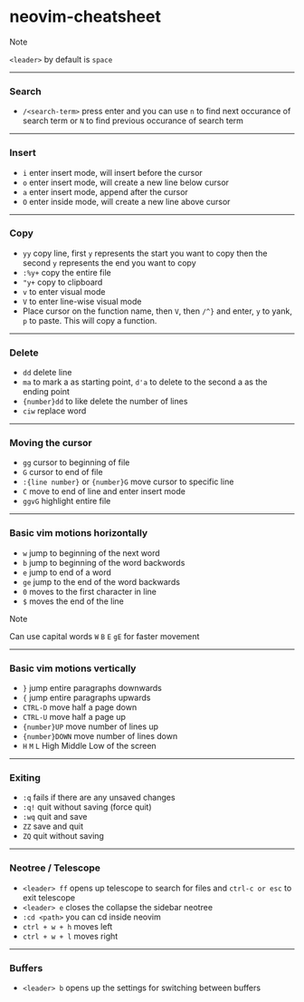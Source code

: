 # neovim-cheatsheet

> [!NOTE]
> `<leader>` by default is `space`

---

### Search
- `/<search-term>` press enter and you can use `n` to find next occurance of search term or `N` to find previous occurance of search term
---

### Insert
- `i` enter insert mode, will insert before the cursor
- `o` enter insert mode, will create a new line below cursor
- `a` enter insert mode, append after the cursor
- `O` enter inside mode, will create a new line above cursor

---

### Copy
- `yy` copy line, first `y` represents the start you want to copy then the second `y` represents the end you want to copy
- `:%y+` copy the entire file
- `"y+` copy to clipboard
- `v` to enter visual mode
- `V` to enter line-wise visual mode
- Place cursor on the function name, then `V`, then `/^}` and enter, `y` to yank, `p` to paste. This will copy a function.

---

### Delete
- `dd` delete line
- `ma` to mark a as starting point, `d'a` to delete to the second a as the ending point
- `{number}dd` to like delete the number of lines
- `ciw` replace word

---

### Moving the cursor
- `gg` cursor to beginning of file
- `G` cursor to end of file
- `:{line number}` or `{number}G` move cursor to specific line
- `C` move to end of line and enter insert mode
- `ggvG` highlight entire file

---

### Basic vim motions horizontally
- `w` jump to beginning of the next word
- `b` jump to beginning of the word backwords
- `e` jump to end of a word
- `ge` jump to the end of the word backwards
- `0` moves to the first character in line
- `$` moves the end of the line

> [!NOTE]
> Can use capital words `W` `B` `E` `gE` for faster movement

---

### Basic vim motions vertically
- `}` jump entire paragraphs downwards
- `{` jump entire paragraphs upwards
- `CTRL-D` move half a page down
- `CTRL-U` move half a page up
- `{number}UP` move number of lines up
- `{number}DOWN` move number of lines down
- `H` `M` `L` High Middle Low of the screen

---

### Exiting
- `:q` fails if there are any unsaved changes
- `:q!` quit without saving (force quit)
- `:wq` quit and save
- `ZZ` save and quit
- `ZQ` quit without saving

---

### Neotree / Telescope
- `<leader> ff` opens up telescope to search for files and `ctrl-c or esc` to exit telescope
- `<leader> e` closes the collapse the sidebar neotree
- `:cd <path>` you can cd inside neovim
- `ctrl + w + h` moves left
- `ctrl + w + l` moves right

---

### Buffers
- `<leader> b` opens up the settings for switching between buffers
